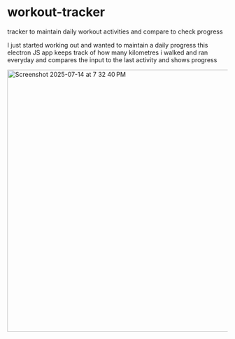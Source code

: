 # workout-tracker
tracker to maintain daily workout activities and compare to check progress

I just started working out and wanted to maintain a daily progress 
this electron JS app keeps track of how many kilometres i walked and ran everyday and compares the input to the last activity and shows progress

<img width="801" height="600" alt="Screenshot 2025-07-14 at 7 32 40 PM" src="https://github.com/user-attachments/assets/dffd992c-ca8c-49ba-b91a-fe5683571d0c" />
